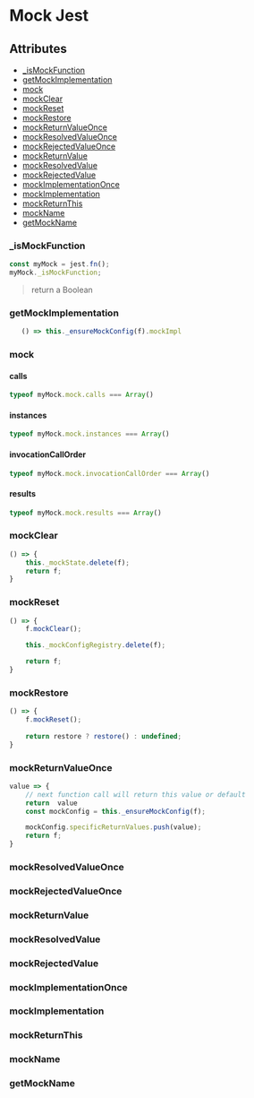 # Mock Jest
## Attributes

 - [_isMockFunction](#ismockfunction)
 - [getMockImplementation](#getmockimplementation)
 - [mock](#mock)
 - [mockClear](#mockclear)
 - [mockReset](#mockreset)
 - [mockRestore](#mockrestore)
 - [mockReturnValueOnce](#mockreturnvalueonce)
 - [mockResolvedValueOnce](#mockresolvedvalueonce)
 - [mockRejectedValueOnce](#mockrejectedvalueonce)
 - [mockReturnValue](#mockreturnvalue)
 - [mockResolvedValue](#mockresolvedvalue)
 - [mockRejectedValue](#mockrejectedvalue)
 - [mockImplementationOnce](#mockimplementationonce) 
 - [mockImplementation](#mockimplementation)
 - [mockReturnThis](#mockreturnthis)
 - [mockName](#mockname)
 - [getMockName](#getmockname)

### _isMockFunction
````javascript
const myMock = jest.fn();
myMock._isMockFunction;
````
> return a Boolean 
### getMockImplementation
````javascript
   () => this._ensureMockConfig(f).mockImpl
````
### mock
#### calls

````javascript
typeof myMock.mock.calls === Array()
````
#### instances
````javascript
typeof myMock.mock.instances === Array()
````
#### invocationCallOrder
````javascript
typeof myMock.mock.invocationCallOrder === Array()
````
#### results
````javascript
typeof myMock.mock.results === Array()
````
### mockClear
````javascript
() => {
	this._mockState.delete(f);
	return f;
}
````
### mockReset
````javascript
() => {
	f.mockClear();

	this._mockConfigRegistry.delete(f);

	return f;
}
````
### mockRestore
````javascript
() => {
	f.mockReset();
	
	return restore ? restore() : undefined;
}
````
### mockReturnValueOnce
````javascript
value => {
	// next function call will return this value or default 			
	return 	value
	const mockConfig = this._ensureMockConfig(f);

	mockConfig.specificReturnValues.push(value);
	return f;
}
````
### mockResolvedValueOnce
### mockRejectedValueOnce
### mockReturnValue
### mockResolvedValue
### mockRejectedValue
### mockImplementationOnce
### mockImplementation
### mockReturnThis
### mockName
### getMockName
